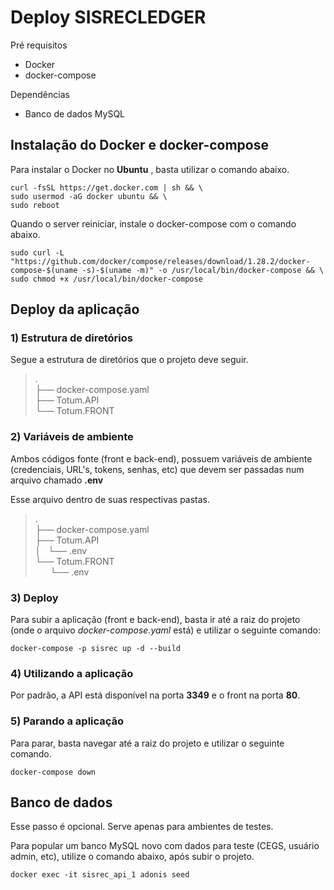 # Deploy SISRECLEDGER

Pré requisitos

- Docker
- docker-compose

Dependências

- Banco de dados MySQL

## Instalação do Docker e docker-compose 

Para instalar o Docker no **Ubuntu** , basta utilizar o comando abaixo.
```
curl -fsSL https://get.docker.com | sh && \
sudo usermod -aG docker ubuntu && \
sudo reboot
```

Quando o server reiniciar, instale o docker-compose com o comando abaixo.
```
sudo curl -L "https://github.com/docker/compose/releases/download/1.28.2/docker-compose-$(uname -s)-$(uname -m)" -o /usr/local/bin/docker-compose && \
sudo chmod +x /usr/local/bin/docker-compose
```

## Deploy da aplicação

### 1) Estrutura de diretórios

Segue a estrutura de diretórios que o projeto deve seguir.

> .  
> ├── docker-compose.yaml  
> ├── Totum.API  
> └── Totum.FRONT

### 2) Variáveis de ambiente

Ambos códigos fonte (front e back-end), possuem variáveis de ambiente (credenciais, URL's, tokens, senhas, etc) que devem ser passadas num arquivo chamado **.env**

Esse arquivo dentro de suas respectivas pastas.

> .  
> ├── docker-compose.yaml  
> ├── Totum.API  
> │   └── .env  
> └── Totum.FRONT  
>&nbsp;&nbsp;&nbsp;&nbsp;&nbsp;&nbsp;└── .env  


### 3) Deploy

Para subir a aplicação (front e back-end), basta ir até a raiz do projeto (onde o arquivo *docker-compose.yaml* está) e utilizar o seguinte comando:

```
docker-compose -p sisrec up -d --build
```

### 4) Utilizando a aplicação

Por padrão, a API está disponível na porta **3349** e o front na porta **80**.

### 5) Parando a aplicação

Para parar, basta navegar até a raiz do projeto e utilizar o seguinte comando.

```
docker-compose down
```

## Banco de dados

Esse passo é opcional. Serve apenas para ambientes de testes.

Para popular um banco MySQL novo com dados para teste (CEGS, usuário admin, etc), utilize o comando abaixo, após subir o projeto.

```
docker exec -it sisrec_api_1 adonis seed
```
